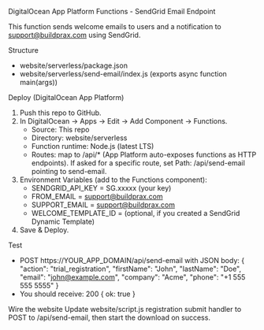 DigitalOcean App Platform Functions - SendGrid Email Endpoint

This function sends welcome emails to users and a notification to support@buildprax.com using SendGrid.

Structure
- website/serverless/package.json
- website/serverless/send-email/index.js (exports async function main(args))

Deploy (DigitalOcean App Platform)
1) Push this repo to GitHub.
2) In DigitalOcean → Apps → Edit → Add Component → Functions.
   - Source: This repo
   - Directory: website/serverless
   - Function runtime: Node.js (latest LTS)
   - Routes: map to /api/* (App Platform auto-exposes functions as HTTP endpoints). If asked for a specific route, set Path: /api/send-email pointing to send-email.
3) Environment Variables (add to the Functions component):
   - SENDGRID_API_KEY = SG.xxxxx (your key)
   - FROM_EMAIL = support@buildprax.com
   - SUPPORT_EMAIL = support@buildprax.com
   - WELCOME_TEMPLATE_ID = (optional, if you created a SendGrid Dynamic Template)
4) Save & Deploy.

Test
- POST https://YOUR_APP_DOMAIN/api/send-email with JSON body:
  {
    "action": "trial_registration",
    "firstName": "John",
    "lastName": "Doe",
    "email": "john@example.com",
    "company": "Acme",
    "phone": "+1 555 555 5555"
  }
- You should receive: 200 { ok: true }

Wire the website
Update website/script.js registration submit handler to POST to /api/send-email, then start the download on success.
